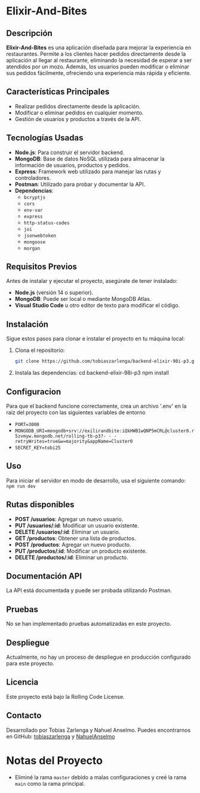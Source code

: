 # Elixir-And-Bites

## Descripción

**Elixir-And-Bites** es una aplicación diseñada para mejorar la experiencia en restaurantes. Permite a los clientes hacer pedidos directamente desde la aplicación al llegar al restaurante, eliminando la necesidad de esperar a ser atendidos por un mozo. Además, los usuarios pueden modificar o eliminar sus pedidos fácilmente, ofreciendo una experiencia más rápida y eficiente.

## Características Principales

- Realizar pedidos directamente desde la aplicación.
- Modificar o eliminar pedidos en cualquier momento.
- Gestión de usuarios y productos a través de la API.

## Tecnologías Usadas

- **Node.js**: Para construir el servidor backend.
- **MongoDB**: Base de datos NoSQL utilizada para almacenar la información de usuarios, productos y pedidos.
- **Express**: Framework web utilizado para manejar las rutas y controladores.
- **Postman**: Utilizado para probar y documentar la API.
- **Dependencias**:
  - `bcryptjs`
  - `cors`
  - `env-var`
  - `express`
  - `http-status-codes`
  - `joi`
  - `jsonwebtoken`
  - `mongoose`
  - `morgan`

## Requisitos Previos

Antes de instalar y ejecutar el proyecto, asegúrate de tener instalado:

- **Node.js** (versión 14 o superior).
- **MongoDB**: Puede ser local o mediante MongoDB Atlas.
- **Visual Studio Code** u otro editor de texto para modificar el código.

## Instalación

Sigue estos pasos para clonar e instalar el proyecto en tu máquina local:

1. Clona el repositorio:
   ```bash
   git clone https://github.com/tobiaszarlenga/backend-elixir-98i-p3.git
2. Instala las dependencias:
   cd backend-elixir-98i-p3
   npm install

## Configuracion   
Para que el backend funcione correctamente, crea un archivo '.env' en la raíz del proyecto con las siguientes variables de entorno
- `PORT=3000`
- `MONGODB_URI=mongodb+srv://exilirandbite:iQkHWB1wQNP5mCRL@cluster0.r5zvmyw.mongodb.net/rolling-tb-p3?- - -    retryWrites=true&w=majority&appName=Cluster0`
- `SECRET_KEY=tobi25`

## Uso
Para iniciar el servidor en modo de desarrollo, usa el siguiente comando:
`npm run dev`

## Rutas disponibles
- **POST /usuarios**: Agregar un nuevo usuario.
- **PUT /usuarios/:id**: Modificar un usuario existente.
- **DELETE /usuarios/:id**: Eliminar un usuario.
- **GET /productos**: Obtener una lista de productos.
- **POST /productos**: Agregar un nuevo producto.
- **PUT /productos/:id**: Modificar un producto existente.
- **DELETE /productos/:id**: Eliminar un producto.

## Documentación API

La API está documentada y puede ser probada utilizando Postman.

## Pruebas

No se han implementado pruebas automatizadas en este proyecto.

## Despliegue

Actualmente, no hay un proceso de despliegue en producción configurado para este proyecto.

## Licencia

Este proyecto está bajo la Rolling Code License.

## Contacto

Desarrollado por Tobias Zarlenga y Nahuel Anselmo. Puedes encontrarnos en GitHub: [tobiaszarlenga](https://github.com/tobiaszarlenga) y [NahuelAnselmo](https://github.com/NahuelAnselmo)






# Notas del Proyecto

- Eliminé la rama `master` debido a malas configuraciones y creé la rama `main` como la rama principal.

